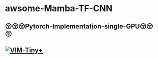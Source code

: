 # awsome-Mamba-TF-CNN
<h2>
😚😚😚Pytorch-Implementation-single-GPU😚😚😚
<h2>

[![VIM-Tiny+](https://img.shields.io/badge/Weight-VIM-red)](https://huggingface.co/hustvl/Vim-tiny-midclstok)
